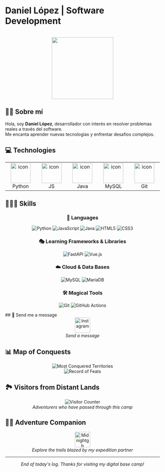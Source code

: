 # Daniel López | Software Development

<div align="center">
  <!-- <img src="https://thumbs.gfycat.com/GoodnaturedFondGaur-size_restricted.gif" alt="Adventure" height="300" width="500"> -->
  <br>
  <em><div id="header" align="center">
  <img src="https://media1.tenor.com/m/79djON9nNhMAAAAd/0001.gif" width="200"/>
      </div>
  </em> 
</div>

## 🙋‍♂️ Sobre mí

Hola, soy **Daniel López**, desarrollador con interés en resolver problemas reales a través del software.  
Me encanta aprender nuevas tecnologías y enfrentar desafíos complejos.


## 💻 Technologies

<table>
  <tr>
    <td align="center" width="96">
      <a href="#python">
        <img src="https://techstack-generator.vercel.app/python-icon.svg" alt="icon" width="65" height="65" />
      </a>
      <br>Python
    </td>
    <td align="center" width="96">
      <a href="#javascript">
        <img src="https://techstack-generator.vercel.app/js-icon.svg" alt="icon" width="65" height="65" />
      </a>
      <br>JS
    </td>
    <td align="center" width="96">
      <img src="https://techstack-generator.vercel.app/java-icon.svg" alt="icon" width="65" height="65" />
      <br>Java
    </td>
    <td align="center" width="96">
      <img src="https://techstack-generator.vercel.app/mysql-icon.svg" alt="icon" width="65" height="65" />
      <br>MySQL
    </td>
    <td align="center" width="96">
      <img src="https://techstack-generator.vercel.app/github-icon.svg" alt="icon" width="65" height="65" />
      <br>Git 
    </td>
  </tr>
</table>

## 👨🏼‍💻 Skills

<div align="center">

### 🌟 Languages
![Python](https://img.shields.io/badge/python-3670A0?style=for-the-badge&logo=python&logoColor=ffdd54)
![JavaScript](https://img.shields.io/badge/javascript-%23323330.svg?style=for-the-badge&logo=javascript&logoColor=%23F7DF1E)
![Java](https://img.shields.io/badge/java-%23ED8B00.svg?style=for-the-badge&logo=openjdk&logoColor=white)
![HTML5](https://img.shields.io/badge/html5-%23E34F26.svg?style=for-the-badge&logo=html5&logoColor=white)
![CSS3](https://img.shields.io/badge/css3-%231572B6.svg?style=for-the-badge&logo=css3&logoColor=white)

### 🎭 Learning Frameworks & Libraries
![FastAPI](https://img.shields.io/badge/FastAPI-005571?style=for-the-badge&logo=fastapi)
![Vue.js](https://img.shields.io/badge/vue.js-%2335495e.svg?style=for-the-badge&logo=vuedotjs&logoColor=%234FC08D)

### ☁️ Cloud & Data Bases
![MySQL](https://img.shields.io/badge/mysql-4479A1.svg?style=for-the-badge&logo=mysql&logoColor=white)
![MariaDB](https://img.shields.io/badge/MariaDB-003545?style=for-the-badge&logo=mariadb&logoColor=white)

### 🛠️ Magical Tools
![Git](https://img.shields.io/badge/git-%23F05033.svg?style=for-the-badge&logo=git&logoColor=white)
![GitHub Actions](https://img.shields.io/badge/github%20actions-%232671E5.svg?style=for-the-badge&logo=githubactions&logoColor=white)

</div>
## 📡 Send me a message

<div align="center">
  <a href="https://www.instagram.com/not._.dan1/">
    <img src="https://static.vecteezy.com/system/resources/previews/018/930/415/non_2x/instagram-logo-instagram-icon-transparent-free-png.png" alt="Instagram" height="50" width="50">
  </a>
  <br>
  <em>Send a message </em>
</div>

## 📊 Map of Conquests

<div align="center">
  <img src="https://github-readme-stats.vercel.app/api/top-langs/?username=Aiskiub&langs_count=6&theme=gruvbox&layout=compact" alt="Most Conquered Territories">
  <br>
  <img src="https://github-readme-stats.vercel.app/api?username=Aiskiub&show_icons=true&theme=gruvbox" alt="Record of Feats">
</div>

## 🏞️ Visitors from Distant Lands

<div align="center">
  <img src="https://profile-counter.glitch.me/Aiskiub/count.svg" alt="Visitor Counter">
  <br>
  <em>Adventurers who have passed through this camp</em>
</div>

## 🧗‍♂️ Adventure Companion

<div align="center">
  <a href="https://github.com/Midnightgb">
    <img src="https://avatars.githubusercontent.com/u/103533210?v=4" alt="Midnightgb" height="50" width="50">
  </a>
  <br>
  <em>Explore the trails blazed by my expedition partner</em>
</div>

---

<div align="center">
  <em>End of today's log. Thanks for visiting my digital base camp!</em>
</div>
